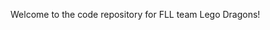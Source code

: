 Welcome to the code repository for FLL team Lego Dragons!

<!---
legodragons/legodragons is a ✨ special ✨ repository because its `README.md` (this file) appears on your GitHub profile.
You can click the Preview link to take a look at your changes.
--->
